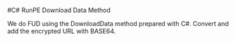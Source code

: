 #C# RunPE Download Data Method

We do FUD using the DownloadData method prepared with C#.
Convert and add the encrypted URL with BASE64.


